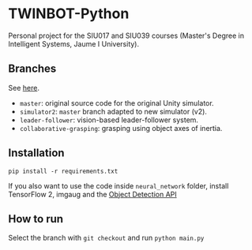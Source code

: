 # TWINBOT-Python

Personal project for the SIU017 and SIU039 courses (Master's Degree in Intelligent Systems, Jaume I University).

## Branches

See [here](https://github.com/javmarina/SIU017/branches).

* ``master``: original source code for the original Unity simulator.
* ``simulator2``: ``master`` branch adapted to new simulator (v2).
* ``leader-follower``: vision-based leader-follower system.
* ``collaborative-grasping``: grasping using object axes of inertia.

## Installation

    pip install -r requirements.txt

If you also want to use the code inside ``neural_network`` folder, install TensorFlow 2, imgaug and the
[Object Detection API](https://github.com/tensorflow/models/blob/master/research/object_detection/g3doc/tf2.md)

## How to run

Select the branch with ``git checkout`` and run ``python main.py``
